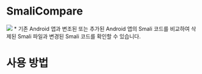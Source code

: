 # SmaliCompare
<img src="https://capsule-render.vercel.app/api?type=wave&color=auto&height=300&section=header&text=naroSEC%20render&fontSize=90" />
* 기존 Android 앱과 변조된 또는 추가된 Android 앱의 Smali 코드를 비교하여 삭제된 Smali 파일과 변경된 Smali 코드를 확인할 수 있습니다.

# 사용 방법
